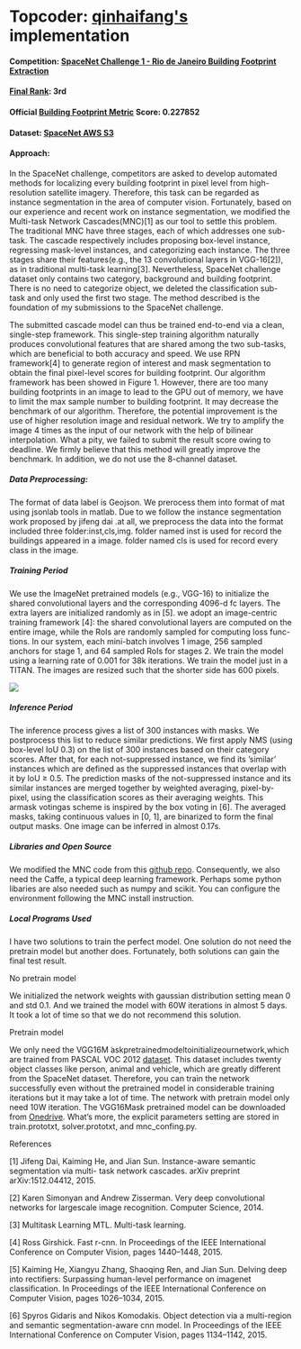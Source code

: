 # Topcoder: [qinhaifang's](https://www.topcoder.com/members/qinhaifang/) implementation

#### Competition: [SpaceNet Challenge 1 - Rio de Janeiro Building Footprint Extraction](http://crowdsourcing.topcoder.com/spacenet)

#### [Final Rank](https://community.topcoder.com/longcontest/stats/?module=ViewOverview&rd=16835): 3rd

#### Official [Building Footprint Metric](https://medium.com/the-downlinq/the-spacenet-metric-612183cc2ddb#.q0v9inh3i) Score: 0.227852

#### Dataset: [SpaceNet AWS S3](https://aws.amazon.com/public-datasets/spacenet/)

#### Approach:
In the SpaceNet challenge, competitors are asked to develop automated methods for localizing every building footprint in pixel level from high-resolution satellite imagery. Therefore, this task can be regarded as instance segmentation in the area of computer vision. Fortunately, based on our experience and recent work on instance segmentation, we modified the Multi-task Network Cascades(MNC)[1] as our tool to settle this problem. The traditional MNC have three stages, each of which addresses one sub-task. The cascade respectively includes proposing box-level instance, regressing mask-level instances, and categorizing each instance. The three stages share their features(e.g., the 13 convolutional layers in VGG-16[2]), as in traditional multi-task learning[3]. Nevertheless, SpaceNet challenge dataset only contains two category, background and building footprint. There is no need to categorize object, we deleted the classification sub-task and only used the first two stage. The method described is the foundation of my submissions to the SpaceNet challenge.

The submitted cascade model can thus be trained end-to-end via a clean, single-step framework. This single-step training algorithm naturally produces convolutional features that are shared among the two sub-tasks, which are beneficial to both accuracy and speed. We use RPN framework[4] to generate region of interest and mask segmentation to obtain the final pixel-level scores for building footprint. Our algorithm framework has been showed in Figure 1. However, there are too many building footprints in an image to lead to the GPU out of memory, we have to limit the max sample number to building footprint. It may decrease the benchmark of our algorithm. Therefore, the potential improvement is the use of higher resolution image and residual network. We try to amplify the image 4 times as the input of our network with the help of bilinear interpolation. What a pity, we failed to submit the result score owing to deadline. We firmly believe that this method will greatly improve the benchmark. In addition, we do not use the 8-channel dataset.

##### Data Preprocessing:

The format of data label is Geojson. We prerocess them into format of mat using jsonlab tools in matlab. Due to we follow the instance segmentation work proposed by jifeng dai .at all, we preprocess the data into the format included three folder:inst,cls,img. folder named inst is used for record the buildings appeared in a image. folder named cls is used for record every class in the image.

##### Training Period
We use the ImageNet pretrained models (e.g., VGG-16) to initialize the shared convolutional layers and the corresponding 4096-d fc layers. The extra layers are initialized randomly as in [5]. we adopt an image-centric training framework [4]: the shared convolutional layers are computed on the entire image, while the RoIs are randomly sampled for computing loss func- tions. In our system, each mini-batch involves 1 image, 256 sampled anchors for stage 1, and 64 sampled RoIs for stages 2. We train the model using a learning rate of 0.001 for 38k iterations. We train the model just in a TITAN. The images are resized such that the shorter side has 600 pixels.

![](https://github.com/SpaceNetChallenge/BuildingDetectors/blob/master/qinhaifang/images/image1.png)


##### Inference Period
The inference process gives a list of 300 instances with masks. We postprocess this list to reduce similar predictions. We first apply NMS (using box-level IoU 0.3) on the list of 300 instances based on their category scores. After that, for each not-suppressed instance, we find its ’similar’ instances which are defined as the suppressed instances that overlap with it by IoU ≥ 0.5. The prediction masks of the not-suppressed instance and its similar instances are merged together by weighted averaging, pixel-by-pixel, using the classification scores as their averaging weights. This armask votingas scheme is inspired by the box voting in [6]. The averaged masks, taking continuous values in [0, 1], are binarized to form the final output masks. One image can be inferred in almost 0.17s.

##### Libraries and Open Source

We modified the MNC code from this [github repo](https://github.com/daijifeng001/MNC). Consequently, we also need the Caffe, a typical deep learning framework. Perhaps some python libaries are also needed such as numpy and scikit. You can configure the environment following the MNC install instruction.

##### Local Programs Used
I have two solutions to train the perfect model. One solution do not need the pretrain model but another does. Fortunately, both solutions can gain the final test result.

No pretrain model

We initialized the network weights with gaussian distribution setting mean 0 and std 0.1. And we trained the model with 60W iterations in almost 5 days. It took a lot of time so that we do not recommend this solution.

Pretrain model

We only need the VGG16M ̇askpretrainedmodeltoinitializeournetwork,which are trained from PASCAL VOC 2012 [dataset](http://host.robots.ox.ac.uk/pascal/VOC/voc2012/index.html). This dataset includes twenty object classes like person, animal and vehicle, which are greatly different from the SpaceNet dataset. Therefore, you can train the network successfully even without the pretrained model in considerable training iterations but it may take a lot of time. The network with pretrain model only need 10W iteration. The VGG16Mask pretrained model can be downloaded from [Onedrive](https://onedrive.live.com/download?resid=F371D9563727B96F!91967&authkey=!AKjrYZBFAfb6JBQ). What’s more, the explicit parameters setting are stored in train.prototxt, solver.prototxt, and mnc_confing.py.

References

[1] Jifeng Dai, Kaiming He, and Jian Sun. Instance-aware semantic segmentation via multi- task network cascades. arXiv preprint arXiv:1512.04412, 2015.

[2] Karen Simonyan and Andrew Zisserman. Very deep convolutional networks for largescale image recognition. Computer Science, 2014.

[3] Multitask Learning MTL. Multi-task learning.

[4] Ross Girshick. Fast r-cnn. In Proceedings of the IEEE International Conference on Computer Vision, pages 1440–1448, 2015.

[5] Kaiming He, Xiangyu Zhang, Shaoqing Ren, and Jian Sun. Delving deep into rectifiers: Surpassing human-level performance on imagenet classification. In Proceedings of the IEEE International Conference on Computer Vision, pages 1026–1034, 2015.

[6] Spyros Gidaris and Nikos Komodakis. Object detection via a multi-region and semantic segmentation-aware cnn model. In Proceedings of the IEEE International Conference on Computer Vision, pages 1134–1142, 2015.
